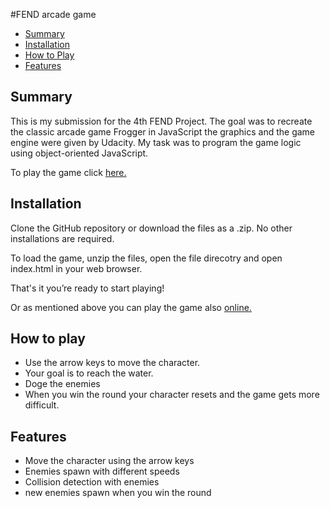 #FEND arcade game

* [Summary](#summary)
* [Installation](#installation)
* [How to Play](#how)
* [Features](#features)

## Summary

This is my submission for the 4th FEND Project. The goal was to recreate the classic arcade game Frogger in JavaScript the graphics and the game engine were given by Udacity. My task was to program the game logic using object-oriented JavaScript.

To play the game click [here.](https://lucahuettner.github.io/udacity-arcade-game/)

## Installation

Clone the GitHub repository or download the files as a .zip. No other installations are required.

To load the game, unzip the files, open the file direcotry and open index.html in your web browser.

That's it you’re ready to start playing!

Or as mentioned above you can play the game also [online.](https://lucahuettner.github.io/udacity-arcade-game/)

## How to play

 * Use the arrow keys to move the character.
 * Your goal is to reach the water.
 * Doge the enemies
 * When you win the round your character resets and the game gets more difficult.

## Features

 * Move the character using the arrow keys
 * Enemies spawn with different speeds
 * Collision detection with enemies
 * new enemies spawn when you win the round
